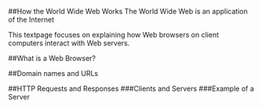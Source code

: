 ##How the World Wide Web Works
The World Wide Web is an application of the Internet 

This textpage focuses on explaining how Web browsers on client computers interact with Web servers.

##What is a Web Browser?

##Domain names and URLs

##HTTP Requests and Responses
###Clients and Servers
###Example of a Server


